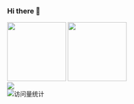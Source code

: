 ### Hi there 👋
<img height="137px" src="https://github-readme-stats-git-masterrstaa-rickstaa.vercel.app/api?username=TheCyberWeaver&hide_title=true&hide_border=true&show_icons=true&include_all_commits=true&line_height=21text_color=000&icon_color=000&bg_color=0,ea6161,ffc64d,fffc4d,52fa5a&theme=graywhite" />
<img height="137px" src="https://github-readme-stats-git-masterrstaa-rickstaa.vercel.app/api/top-langs/?username=TheCyberWeaver&hide_title=true&hide_border=true&layout=compact&langs_count=6&text_color=000&icon_color=fff&bg_color=0,52fa5a,4dfcff,c64dff&theme=graywhite" /><br>
<div><img src="https://github-profile-trophy.vercel.app/?username=TheCyberWeaver&theme=gruvbox&row=1&column=7&no-frame=true&no-bg=true" /><br/></div>
<!-- profile logo 个人资料徽标 -->
 <div>
   
   <!-- visitor statistics logo 访问量统计徽标 -->
   <img src="https://komarev.com/ghpvc/?username=TheCyberWeaver&label=Views&color=0e75b6&style=flat" alt="访问量统计" />
 </div>
<!--
**TheCyberWeaver/TheCyberWeaver** is a ✨ _special_ ✨ repository because its `README.md` (this file) appears on your GitHub profile.

Here are some ideas to get you started:

- 🔭 I’m currently working on ...
- 🌱 I’m currently learning ...
- 👯 I’m looking to collaborate on ...
- 🤔 I’m looking for help with ...
- 💬 Ask me about ...
- 📫 How to reach me: ...
- 😄 Pronouns: ...
- ⚡ Fun fact: ...
-->
